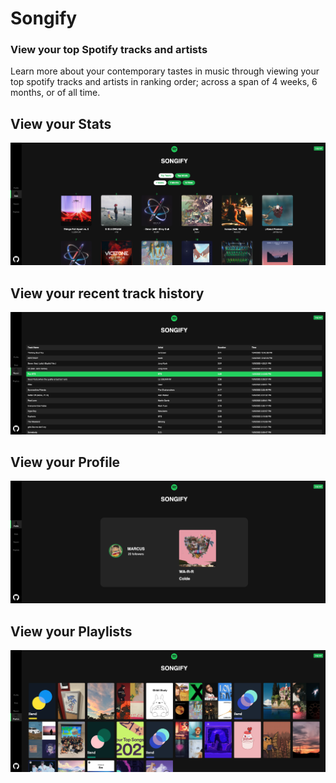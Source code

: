# Songify
### View your top Spotify tracks and artists

Learn more about your contemporary tastes in music through viewing your top spotify tracks and artists in ranking order; across a span of 4 weeks, 6 months, or of all time.

## View your Stats
![plot](./src/media/snapshots/Stats.png)

## View your recent track history
![plot](./src/media/snapshots/Recents.png)

## View your Profile
![plot](./src/media/snapshots/Profile.png)

## View your Playlists
![plot](./src/media/snapshots/Playlist.png)
